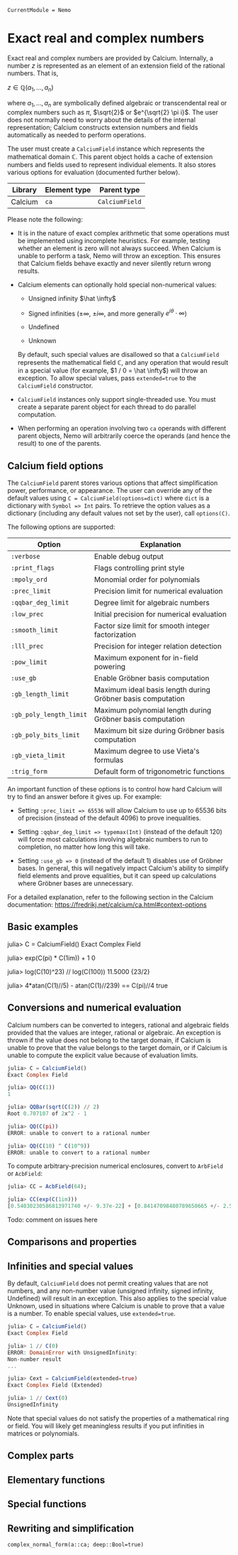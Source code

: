 ```@meta
CurrentModule = Nemo
```

# Exact real and complex numbers

Exact real and complex numbers are provided by Calcium.
Internally, a number $z$ is represented as an element
of an extension field of the rational numbers. That is,

$z \in \mathbb{Q}(a_1,\ldots,a_n)$

where $a_1, \ldots, a_n$
are symbolically defined algebraic or transcendental
real or complex numbers
such as $\pi$, $\sqrt{2}$ or $e^{\sqrt{2} \pi i}$.
The user does not normally need to worry about the details of
the internal representation;
Calcium constructs extension numbers and fields automatically
as needed to perform operations.

The user must create a `CalciumField` instance which represents the
mathematical domain $\mathbb{C}$. This parent object holds a cache of extension
numbers and fields used to represent individual elements. It also
stores various options for evaluation (documented further below).


 Library        | Element type  | Parent type
----------------|---------------|--------------------
Calcium         | `ca`          | `CalciumField`


Please note the following:

* It is in the nature of exact complex arithmetic that some operations
  must be implemented using incomplete heuristics. For example, testing
  whether an element is zero will not always succeed. When Calcium is
  unable to perform a task, Nemo will throw an exception.
  This ensures that Calcium fields behave exactly
  and never silently return wrong results.

* Calcium elements can optionally hold special non-numerical values:

  * Unsigned infinity $\hat \infty$

  * Signed infinities ($\pm \infty$, $\pm i \infty$, and more generally $e^{i \theta} \cdot \infty$)

  * Undefined

  * Unknown

  By default, such special values are
  disallowed so that a `CalciumField` represents the
  mathematical field $\mathbb{C}$, and any operation that would result
  in a special value (for example, $1 / 0 = \hat \infty$) will throw an exception.
  To allow special values, pass `extended=true` to the `CalciumField` constructor.

* `CalciumField` instances only support single-threaded use.
  You must create a separate parent object for each thread
  to do parallel computation.

* When performing an operation involving two `ca` operands with different
  parent objects, Nemo will arbitrarily coerce the operands (and hence
  the result) to one of the parents.



## Calcium field options

The `CalciumField` parent stores various options that affect
simplification power, performance, or appearance.
The user can override any of the default values using
`C = CalciumField(options=dict)` where `dict` is a dictionary
with `Symbol => Int` pairs. To retrieve the option values as a dictionary
(including any default values not set by the user),
call `options(C)`.

The following options are supported:

 Option                   | Explanation
--------------------------|------------------------------------------------
  `:verbose`              | Enable debug output
  `:print_flags`          | Flags controlling print style
  `:mpoly_ord`            | Monomial order for polynomials
  `:prec_limit`           | Precision limit for numerical evaluation
  `:qqbar_deg_limit`      | Degree limit for algebraic numbers
  `:low_prec`             | Initial precision for numerical evaluation
  `:smooth_limit`         | Factor size limit for smooth integer factorization
  `:lll_prec`             | Precision for integer relation detection
  `:pow_limit`            | Maximum exponent for in-field powering
  `:use_gb`               | Enable Gröbner basis computation
  `:gb_length_limit`      | Maximum ideal basis length during Gröbner basis computation
  `:gb_poly_length_limit` | Maximum polynomial length during Gröbner basis computation
  `:gb_poly_bits_limit`   | Maximum bit size during Gröbner basis computation
  `:gb_vieta_limit`       | Maximum degree to use Vieta's formulas
  `:trig_form`            | Default form of trigonometric functions

An important function of these options is to control how hard Calcium will
try to find an answer before it gives up. For example:

* Setting `:prec_limit => 65536` will allow Calcium to use up to 65536
  bits of precision (instead of the default 4096) to prove inequalities.

* Setting `:qqbar_deg_limit => typemax(Int)` (instead of the default 120)
  will force most calculations involving algebraic numbers to run to
  completion, no matter how long this will take.

* Setting `:use_gb => 0` (instead of the default 1) disables use of
  Gröbner bases. In general, this will negatively impact Calcium's ability
  to simplify field elements and prove equalities, but it can speed up
  calculations where Gröbner bases are unnecessary.

For a detailed explanation, refer to the following section
in the Calcium documentation:
<https://fredrikj.net/calcium/ca.html#context-options>

## Basic examples

julia> C = CalciumField()
Exact Complex Field

julia> exp(C(pi) * C(1im)) + 1
0

julia> log(C(10)^23) // log(C(100))
11.5000 {23/2}

julia> 4*atan(C(1)//5) - atan(C(1)//239) == C(pi)//4
true


## Conversions and numerical evaluation

Calcium numbers can be converted to integers, rational and algebraic fields
provided that the values are integer, rational or algebraic.
An exception is thrown if the value does not belong to the target domain,
if Calcium is unable to prove that the value belongs
to the target domain, or if Calcium is unable to compute the explicit
value because of evaluation limits.

```julia
julia> C = CalciumField()
Exact Complex Field

julia> QQ(C(1))
1

julia> QQBar(sqrt(C(2)) // 2)
Root 0.707107 of 2x^2 - 1

julia> QQ(C(pi))
ERROR: unable to convert to a rational number

julia> QQ(C(10) ^ C(10^9))
ERROR: unable to convert to a rational number
```

To compute arbitrary-precision numerical enclosures, convert to
`ArbField` or `AcbField`:

```julia
julia> CC = AcbField(64);

julia> CC(exp(C(1im)))
[0.54030230586813971740 +/- 9.37e-22] + [0.84147098480789650665 +/- 2.51e-21]*im
```

Todo: comment on issues here

## Comparisons and properties

## Infinities and special values

By default, `CalciumField` does not permit creating values that are not
numbers, and any non-number value (unsigned infinity, signed infinity,
Undefined) will result in an exception.
This also applies to the special value Unknown, used in situations
where Calcium is unable to prove that a value is a number.
To enable special values, use `extended=true`.

```julia
julia> C = CalciumField()
Exact Complex Field

julia> 1 // C(0)
ERROR: DomainError with UnsignedInfinity:
Non-number result
...

julia> Cext = CalciumField(extended=true)
Exact Complex Field (Extended)

julia> 1 // Cext(0)
UnsignedInfinity
```

Note that special values do not satisfy the properties of a mathematical
ring or field. You will likely get meaningless results if you put
infinities in matrices or polynomials.

## Complex parts

## Elementary functions

## Special functions

## Rewriting and simplification

```@docs
complex_normal_form(a::ca; deep::Bool=true)
```

